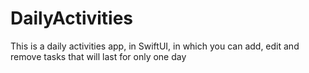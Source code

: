 # DailyActivities
This is a daily activities app, in SwiftUI, in which you can add, edit and remove tasks that will last for only one day

